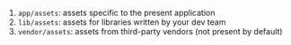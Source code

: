 1. `app/assets`: assets specific to the present application
2. `lib/assets`: assets for libraries written by your dev team
3. `vendor/assets`: assets from third-party vendors (not present by default)

